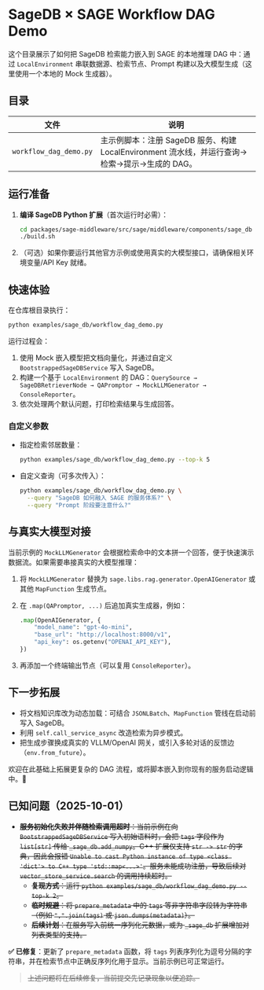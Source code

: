 # SageDB × SAGE Workflow DAG Demo

这个目录展示了如何把 SageDB 检索能力嵌入到 SAGE 的本地推理 DAG 中：通过 `LocalEnvironment` 串联数据源、检索节点、Prompt 构建以及大模型生成（这里使用一个本地的 Mock 生成器）。

## 目录

| 文件 | 说明 |
|------|------|
| `workflow_dag_demo.py` | 主示例脚本：注册 SageDB 服务、构建 LocalEnvironment 流水线，并运行查询→检索→提示→生成的 DAG。|

## 运行准备

1. **编译 SageDB Python 扩展**（首次运行时必需）：

   ```bash
   cd packages/sage-middleware/src/sage/middleware/components/sage_db
   ./build.sh
   ```

2. （可选）如果你要运行其他官方示例或使用真实的大模型接口，请确保相关环境变量/API Key 就绪。

## 快速体验

在仓库根目录执行：

```bash
python examples/sage_db/workflow_dag_demo.py
```

运行过程会：

1. 使用 Mock 嵌入模型把文档向量化，并通过自定义 `BootstrappedSageDBService` 写入 SageDB。
2. 构建一个基于 `LocalEnvironment` 的 DAG：`QuerySource → SageDBRetrieverNode → QAPromptor → MockLLMGenerator → ConsoleReporter`。
3. 依次处理两个默认问题，打印检索结果与生成回答。

### 自定义参数

- 指定检索邻居数量：

  ```bash
  python examples/sage_db/workflow_dag_demo.py --top-k 5
  ```

- 自定义查询（可多次传入）：

  ```bash
  python examples/sage_db/workflow_dag_demo.py \
    --query "SageDB 如何融入 SAGE 的服务体系?" \
    --query "Prompt 阶段要注意什么?"
  ```

## 与真实大模型对接

当前示例的 `MockLLMGenerator` 会根据检索命中的文本拼一个回答，便于快速演示数据流。如果需要串接真实的大模型推理：

1. 将 `MockLLMGenerator` 替换为 `sage.libs.rag.generator.OpenAIGenerator` 或其他 `MapFunction` 生成节点。
2. 在 `.map(QAPromptor, ...)` 后追加真实生成器，例如：

   ```python
   .map(OpenAIGenerator, {
       "model_name": "gpt-4o-mini",
       "base_url": "http://localhost:8000/v1",
       "api_key": os.getenv("OPENAI_API_KEY"),
   })
   ```
3. 再添加一个终端输出节点（可以复用 `ConsoleReporter`）。

## 下一步拓展

- 将文档知识库改为动态加载：可结合 `JSONLBatch`、`MapFunction` 管线在启动前写入 SageDB。
- 利用 `self.call_service_async` 改造检索为异步模式。
- 把生成步骤换成真实的 VLLM/OpenAI 网关，或引入多轮对话的反馈边（`env.from_future`）。

欢迎在此基础上拓展更复杂的 DAG 流程，或将脚本嵌入到你现有的服务启动逻辑中。🙂

## 已知问题（2025-10-01）

- ~~**服务初始化失败并伴随检索调用超时**：当前示例在向 `BootstrappedSageDBService` 写入初始语料时，会把 `tags` 字段作为 `list[str]` 传给 `_sage_db.add_numpy`。C++ 扩展仅支持 `str -> str` 的字典，因此会报错 `Unable to cast Python instance of type <class 'dict'> to C++ type 'std::map<...>'`。服务未能成功注册，导致后续对 `vector_store_service.search` 的调用持续超时。~~
  - ~~**复现方式**：运行 `python examples/sage_db/workflow_dag_demo.py --top-k 2`。~~
  - ~~**临时规避**：将 `prepare_metadata` 中的 `tags` 等非字符串字段转为字符串（例如 `",".join(tags)` 或 `json.dumps(metadata)`）。~~
  - ~~**后续计划**：在服务写入前统一序列化元数据，或为 `_sage_db` 扩展增加对列表类型的支持。~~

**✅ 已修复**：更新了 `prepare_metadata` 函数，将 `tags` 列表序列化为逗号分隔的字符串，并在检索节点中正确反序列化用于显示。当前示例已可正常运行。

> ~~上述问题将在后续修复，当前提交先记录现象以便追踪。~~
